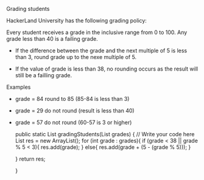 Grading students

HackerLand University has the following grading policy:

Every student receives a grade in the inclusive range from 0 to 100.
Any grade less than 40 is a failing grade.

- If the difference between the grade and the next multiple of 5 is less than 3, round grade up to the nexe multiple of 5.

- If the value of grade is less than 38, no rounding occurs as the result will still be a failling grade.

Examples

- grade = 84 round to 85 (85-84 is less than 3)
- grade = 29 do not round (result is less than 40)
- grade = 57 do not round (60-57 is 3 or higher)



    public static List<Integer> gradingStudents(List<Integer> grades) {
    // Write your code here
    List<Integer> res = new ArrayList();
    for (int grade : grades){
          if (grade < 38 || grade % 5 < 3){
              res.add(grade);
          }
          else{
            res.add(grade + (5 - (grade % 5)));
          }
            
    }
    return res;  
    
    }

  
